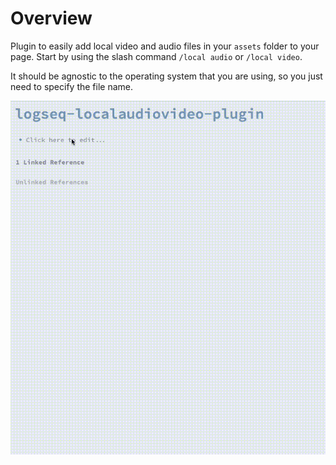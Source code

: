 # Overview

Plugin to easily add local video and audio files in your `assets` folder to your page. Start by using the slash command `/local audio` or `/local video`.

It should be agnostic to the operating system that you are using, so you just need to specify the file name.

![](/screenshots/demo.gif)

